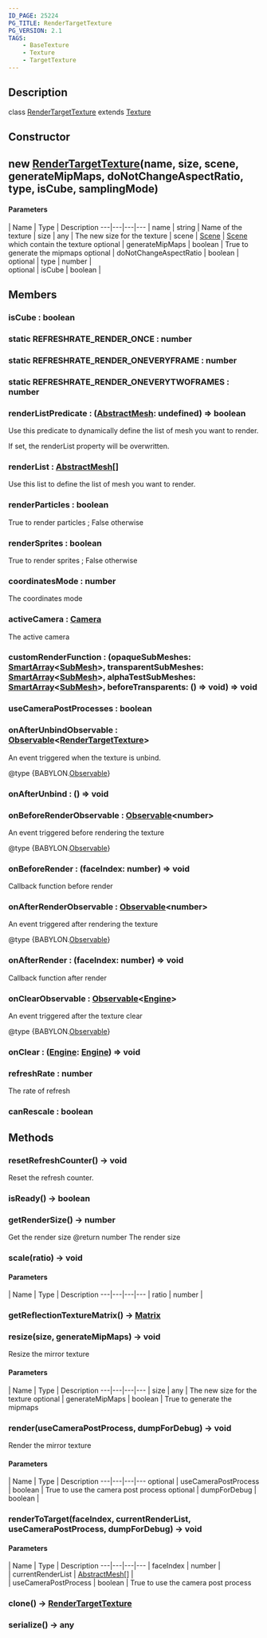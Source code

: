 ```yaml
---
ID_PAGE: 25224
PG_TITLE: RenderTargetTexture
PG_VERSION: 2.1
TAGS:
    - BaseTexture
    - Texture
    - TargetTexture
---
```

## Description

class [RenderTargetTexture](/classes/2.4/RenderTargetTexture) extends [Texture](/classes/2.4/Texture)



## Constructor

## new [RenderTargetTexture](/classes/2.4/RenderTargetTexture)(name, size, scene, generateMipMaps, doNotChangeAspectRatio, type, isCube, samplingMode)



#### Parameters
 | Name | Type | Description
---|---|---|---
 | name | string |    Name of the texture
 | size | any |    The new size for the texture
 | scene | [Scene](/classes/2.4/Scene) |    [Scene](/classes/2.4/Scene) which contain the texture
optional | generateMipMaps | boolean |    True to generate the mipmaps
optional | doNotChangeAspectRatio | boolean |    
optional | type | number |  
optional | isCube | boolean | 
## Members

### isCube : boolean



### static REFRESHRATE_RENDER_ONCE : number



### static REFRESHRATE_RENDER_ONEVERYFRAME : number



### static REFRESHRATE_RENDER_ONEVERYTWOFRAMES : number



### renderListPredicate : ([AbstractMesh](/classes/2.4/AbstractMesh): undefined) =&gt; boolean

Use this predicate to dynamically define the list of mesh you want to render.

If set, the renderList property will be overwritten.

### renderList : [AbstractMesh](/classes/2.4/AbstractMesh)[]

Use this list to define the list of mesh you want to render.

### renderParticles : boolean

True to render particles ; False otherwise

### renderSprites : boolean

True to render sprites ; False otherwise

### coordinatesMode : number

The coordinates mode

### activeCamera : [Camera](/classes/2.4/Camera)

The active camera

### customRenderFunction : (opaqueSubMeshes: [SmartArray](/classes/2.4/SmartArray)&lt;[SubMesh](/classes/2.4/SubMesh)&gt;, transparentSubMeshes: [SmartArray](/classes/2.4/SmartArray)&lt;[SubMesh](/classes/2.4/SubMesh)&gt;, alphaTestSubMeshes: [SmartArray](/classes/2.4/SmartArray)&lt;[SubMesh](/classes/2.4/SubMesh)&gt;, beforeTransparents: () =&gt; void) =&gt; void



### useCameraPostProcesses : boolean



### onAfterUnbindObservable : [Observable](/classes/2.4/Observable)&lt;[RenderTargetTexture](/classes/2.4/RenderTargetTexture)&gt;

An event triggered when the texture is unbind.

@type {BABYLON.[Observable](/classes/2.4/Observable)}

### onAfterUnbind : () =&gt; void



### onBeforeRenderObservable : [Observable](/classes/2.4/Observable)&lt;number&gt;

An event triggered before rendering the texture

@type {BABYLON.[Observable](/classes/2.4/Observable)}

### onBeforeRender : (faceIndex: number) =&gt; void

Callback function before render

### onAfterRenderObservable : [Observable](/classes/2.4/Observable)&lt;number&gt;

An event triggered after rendering the texture

@type {BABYLON.[Observable](/classes/2.4/Observable)}

### onAfterRender : (faceIndex: number) =&gt; void

Callback function after render

### onClearObservable : [Observable](/classes/2.4/Observable)&lt;[Engine](/classes/2.4/Engine)&gt;

An event triggered after the texture clear

@type {BABYLON.[Observable](/classes/2.4/Observable)}

### onClear : ([Engine](/classes/2.4/Engine): [Engine](/classes/2.4/Engine)) =&gt; void



### refreshRate : number

The rate of refresh

### canRescale : boolean



## Methods

### resetRefreshCounter() &rarr; void

Reset the refresh counter.
### isReady() &rarr; boolean


### getRenderSize() &rarr; number

Get the render size
@return number The render size
### scale(ratio) &rarr; void



#### Parameters
 | Name | Type | Description
---|---|---|---
 | ratio | number |    

### getReflectionTextureMatrix() &rarr; [Matrix](/classes/2.4/Matrix)


### resize(size, generateMipMaps) &rarr; void

Resize the mirror texture

#### Parameters
 | Name | Type | Description
---|---|---|---
 | size | any |    The new size for the texture
optional | generateMipMaps | boolean |    True to generate the mipmaps
### render(useCameraPostProcess, dumpForDebug) &rarr; void

Render the mirror texture

#### Parameters
 | Name | Type | Description
---|---|---|---
optional | useCameraPostProcess | boolean |    True to use the camera post process
optional | dumpForDebug | boolean |    
### renderToTarget(faceIndex, currentRenderList, useCameraPostProcess, dumpForDebug) &rarr; void



#### Parameters
 | Name | Type | Description
---|---|---|---
 | faceIndex | number |  
 | currentRenderList | [AbstractMesh](/classes/2.4/AbstractMesh)[] |  
 | useCameraPostProcess | boolean |    True to use the camera post process
### clone() &rarr; [RenderTargetTexture](/classes/2.4/RenderTargetTexture)


### serialize() &rarr; any


